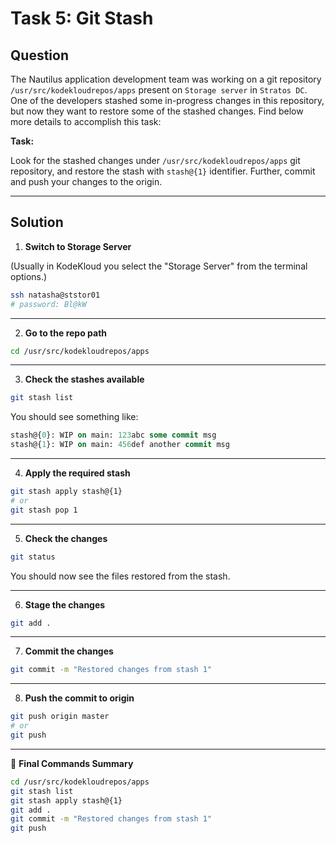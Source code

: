 # Task 5: Git Stash

## Question

The Nautilus application development team was working on a git repository `/usr/src/kodekloudrepos/apps` present on `Storage server` in `Stratos DC`. One of the developers stashed some in-progress changes in this repository, but now they want to restore some of the stashed changes. Find below more details to accomplish this task:

**Task:**

Look for the stashed changes under `/usr/src/kodekloudrepos/apps` git repository, and restore the stash with `stash@{1}` identifier. Further, commit and push your changes to the origin.

---

## Solution

1. **Switch to Storage Server**

(Usually in KodeKloud you select the "Storage Server" from the terminal options.)

```bash
ssh natasha@ststor01
# password: Bl@kW
```

---

2. **Go to the repo path**

```bash
cd /usr/src/kodekloudrepos/apps
```

---

3. **Check the stashes available**

```bash
git stash list
```
You should see something like:

```sql
stash@{0}: WIP on main: 123abc some commit msg
stash@{1}: WIP on main: 456def another commit msg
```
---

4. **Apply the required stash**

```bash
git stash apply stash@{1}
# or
git stash pop 1
```

---

5. **Check the changes**

```bash
git status
```
You should now see the files restored from the stash.

---

6. **Stage the changes**

```bash
git add .
```
---

7. **Commit the changes**

```bash
git commit -m "Restored changes from stash 1"
```
---

8. **Push the commit to origin**

```bash
git push origin master
# or
git push
```
---

🔑 **Final Commands Summary**

```bash
cd /usr/src/kodekloudrepos/apps
git stash list
git stash apply stash@{1}
git add .
git commit -m "Restored changes from stash 1"
git push
```
